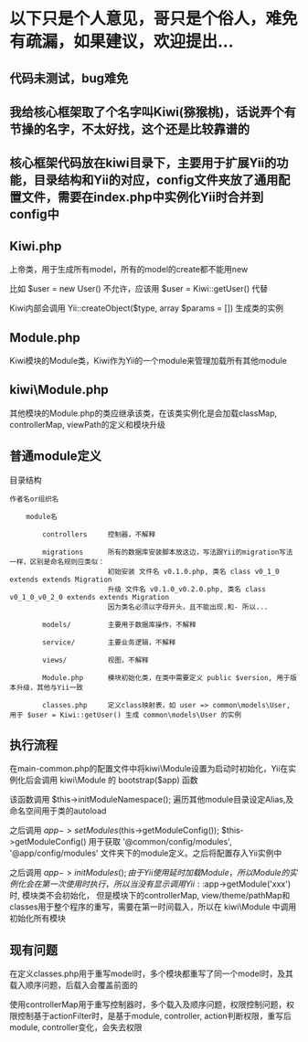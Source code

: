 以下只是个人意见，哥只是个俗人，难免有疏漏，如果建议，欢迎提出...
===

代码未测试，bug难免
---

我给核心框架取了个名字叫Kiwi(猕猴桃)，话说弄个有节操的名字，不太好找，这个还是比较靠谱的
---

核心框架代码放在kiwi目录下，主要用于扩展Yii的功能，目录结构和Yii的对应，config文件夹放了通用配置文件，需要在index.php中实例化Yii时合并到config中
---

Kiwi.php
---
上帝类，用于生成所有model，所有的model的create都不能用new

比如 $user = new User() 不允许，应该用 $user = Kiwi::getUser() 代替

Kiwi内部会调用 Yii::createObject($type, array $params = []) 生成类的实例


Module.php
---
Kiwi模块的Module类，Kiwi作为Yii的一个module来管理加载所有其他module

kiwi\Module.php
---
其他模块的Module.php的类应继承该类，在该类实例化是会加载classMap, controllerMap, viewPath的定义和模块升级

普通module定义
---
目录结构

    作者名or组织名
    
        module名
        
            controllers     控制器，不解释
            
            migrations      所有的数据库安装脚本放这边，写法跟Yii的migration写法一样，区别是命名规则应类似：
                            初始安装 文件名 v0.1.0.php, 类名 class v0_1_0 extends extends Migration
                            升级 文件名 v0.1.0_v0.2.0.php, 类名 class v0_1_0_v0_2_0 extends extends Migration
                            因为类名必须以字母开头，且不能出现.和- 所以...
            
            models/         主要用于数据库操作，不解释
                  
            service/        主要业务逻辑，不解释
            
            views/          视图，不解释
            
            Module.php      模块初始化类，在类中需要定义 public $version, 用于版本升级，其他与Yii一致
            
            classes.php     定义class映射表，如 user => common\models\User, 用于 $user = Kiwi::getUser() 生成 common\models\User 的实例
                            
执行流程
---
在main-common.php的配置文件中将kiwi\Module设置为启动时初始化，Yii在实例化后会调用 kiwi\Module 的 bootstrap($app) 函数

该函数调用 $this->initModuleNamespace(); 遍历其他module目录设定Alias,及命名空间用于类的autoload

之后调用 $app->setModules($this->getModuleConfig()); $this->getModuleConfig() 用于获取 '@common/config/modules', '@app/config/modules' 文件夹下的module定义。之后将配置存入Yii实例中

之后调用 $app->initModules(); 由于Yii使用延时加载Module，所以Module的实例化会在第一次使用时执行，所以当没有显示调用 Yii::$app->getModule('xxx') 时, 模块类不会初始化，
但是模块下的controllerMap, view/theme/pathMap和classes用于整个程序的重写，需要在第一时间载入，所以在 kiwi\Module 中调用初始化所有模块


现有问题
---
在定义classes.php用于重写model时，多个模块都重写了同一个model时，及其载入顺序问题，后载入会覆盖前面的

使用controllerMap用于重写控制器时，多个载入及顺序问题，权限控制问题，权限控制基于actionFilter时，是基于module, controller, action判断权限，重写后module, controller变化，会失去权限